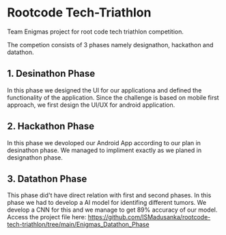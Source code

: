 # Rootcode Tech-Triathlon
Team Enigmas project for root code tech triathlon competition.

The competion consists of 3 phases namely designathon, hackathon and datathon. 

## 1. Desinathon Phase
In this phase we designed the UI for our applicationa and defined the functionality of the application. Since the challenge is based on mobile first approach, we first design the UI/UX for android application.

## 2. Hackathon Phase
In this phase we devoloped our Android App according to our plan in desinathon phase. We managed to impliment exactly as we planed in designathon phase.

## 3. Datathon Phase
This phase did't have direct relation with first and second phases. In this phase we had to develop a AI model for identifing different tumors. We develop a CNN for this and we manage to get 89% accuracy 
of our model. 
Access the project file here: https://github.com/ISMadusanka/rootcode-tech-triathlon/tree/main/Enigmas_Datathon_Phase
